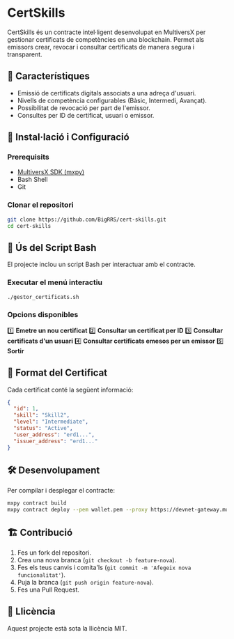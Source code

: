 # CertSkills

CertSkills és un contracte intel·ligent desenvolupat en MultiversX per gestionar certificats de competències en una blockchain. Permet als emissors crear, revocar i consultar certificats de manera segura i transparent.

## 📌 Característiques
- Emissió de certificats digitals associats a una adreça d'usuari.
- Nivells de competència configurables (Bàsic, Intermedi, Avançat).
- Possibilitat de revocació per part de l'emissor.
- Consultes per ID de certificat, usuari o emissor.

## 🚀 Instal·lació i Configuració
### Prerequisits
- [MultiversX SDK (mxpy)](https://github.com/multiversx/mx-sdk-py-cli)
- Bash Shell
- Git

### Clonar el repositori
```bash
git clone https://github.com/BigRRS/cert-skills.git
cd cert-skills
```

## 🔧 Ús del Script Bash
El projecte inclou un script Bash per interactuar amb el contracte.

### Executar el menú interactiu
```bash
./gestor_certificats.sh
```

### Opcions disponibles
1️⃣ **Emetre un nou certificat**
2️⃣ **Consultar un certificat per ID**
3️⃣ **Consultar certificats d'un usuari**
4️⃣ **Consultar certificats emesos per un emissor**
5️⃣ **Sortir**

## 📜 Format del Certificat
Cada certificat conté la següent informació:
```json
{
  "id": 1,
  "skill": "Skill2",
  "level": "Intermediate",
  "status": "Active",
  "user_address": "erd1...",
  "issuer_address": "erd1..."
}
```

## 🛠 Desenvolupament
Per compilar i desplegar el contracte:
```bash
mxpy contract build
mxpy contract deploy --pem wallet.pem --proxy https://devnet-gateway.multiversx.com
```

## 🏗 Contribució
1. Fes un fork del repositori.
2. Crea una nova branca (`git checkout -b feature-nova`).
3. Fes els teus canvis i comita'ls (`git commit -m 'Afegeix nova funcionalitat'`).
4. Puja la branca (`git push origin feature-nova`).
5. Fes una Pull Request.

## 📄 Llicència
Aquest projecte està sota la llicència MIT.

